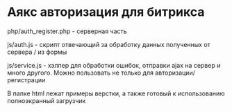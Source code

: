 # Аякс авторизация для битрикса
php/auth_register.php - серверная часть

js/auth.js - скрипт отвечающий за обработку данных полученных от сервера / из формы

js/service.js - хэлпер для обработки ошибок, отправки ajax на сервер и много другого. Можно пользовать не только для авторизации/регистрации

В папке html лежат примеры верстки, а также готовый к использованию полноэкранный загрузчик